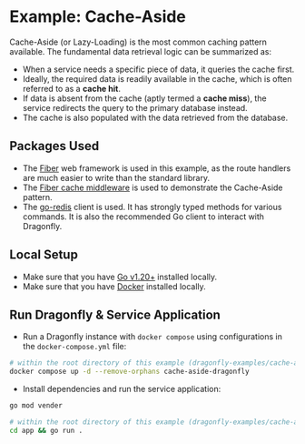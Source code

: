 # Example: Cache-Aside

Cache-Aside (or Lazy-Loading) is the most common caching pattern available.
The fundamental data retrieval logic can be summarized as:

- When a service needs a specific piece of data, it queries the cache first.
- Ideally, the required data is readily available in the cache, which is often referred to as a **cache hit**.
- If data is absent from the cache (aptly termed a **cache miss**), the service redirects the query to the primary database instead.
- The cache is also populated with the data retrieved from the database.

## Packages Used

- The [Fiber](https://docs.gofiber.io/) web framework is used in this example, as the route handlers are much easier to write than the standard library.
- The [Fiber cache middleware](https://docs.gofiber.io/api/middleware/cache) is used to demonstrate the Cache-Aside pattern.
- The [go-redis](https://github.com/redis/go-redis) client is used. It has strongly typed methods for various commands.
  It is also the recommended Go client to interact with Dragonfly.

## Local Setup

- Make sure that you have [Go v1.20+](https://go.dev/dl/) installed locally.
- Make sure that you have [Docker](https://docs.docker.com/engine/install/) installed locally.

## Run Dragonfly & Service Application

- Run a Dragonfly instance with `docker compose` using configurations in the `docker-compose.yml` file:

```bash
# within the root directory of this example (dragonfly-examples/cache-aside-with-expiration)
docker compose up -d --remove-orphans cache-aside-dragonfly
```

- Install dependencies and run the service application:

```bash
go mod vender

# within the root directory of this example (dragonfly-examples/cache-aside-with-expiration)
cd app && go run .
```
